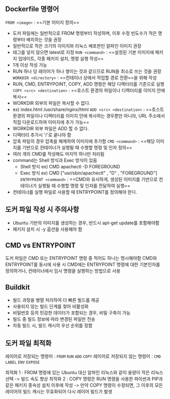 ## Dockerfile 명령어
`FROM <image>` : ==기본 이미지 정의==
- 도커 파일에는 일반적으로 FROM 명령부터 작성하며, 이후 수정 빈도수가 적은 명령부터 배치하는 것을 권장
- 일반적으로 작은 크기의 이미지와 리눅스 배포판인 알파인 이미지 권장
- 태그를 넣지 않으면 latest로 지정
`RUN <command>` : ==설정된 기본 이미지에 패키지 업데이트, 각종 패키지 설치, 명령 실행 작성==
- 1개 이상 작성 가능
- RUN 하나 당 레이어가 하나 쌓이는 것과 같으므로 RUN을 최소로 쓰는 것을 권장
`WORKDIR <directory>` : ==컨테이너 상에서 작업할 경로 전환==을 위해 작성
- RUN, CMD, ENTRYPOINT, COPY, ADD 명령은 해당 디렉터리를 기준으로 실행
`COPY <src> <destination>` : ==호스트 환경의 파일이나 디렉터리를 이미지 안에 복사==
- WORKDIR 외부의 파일은 복사할 수 없다.
- ex) index.html /usr/share/nginx/html
`ADD <src> <destination>` : ==호스트 환경의 파일이나 디렉터리를 이미지 안에 복사하는 경우뿐만 아니라, URL 주소에서 직접 다운로드하여 이미지에 추가 가능==
- WORKDIR 외부 파일은 ADD 할 수 없다.
- 디렉터리 추가시 '/'로 끝나야 함
- 압축 파일의 경우 압축을 해제하여 이미지에 추가함
`CMD <command>` : ==해당 이미지를 기반으로 컨테이너가 실행될 때 수행할 명령 및 인자 정의==
- 여러 개의 CMD를 작성해도 마지막 하나만 처리됨
- command는 Shell 방식과 Exec 방식이 있음
	- Shell 방식 ex) CMD apachectl -D FOREGROUND
	- Exec 방식 ex) CMD \["usr/sbin/apachectl" , "D" , "FOREGROUND"]
`ENTRYPOINT <command>` : ==CMD와 유사하게, 생성된 이미지를 기반으로 컨테이너가 실행될 때 수행할 명령 및 인자를 전달하여 실행==
- 컨테이너를 실행 파일로 사용할 때 ENTRYPOINT를 정의해야 한다.

## 도커 파일 작성 시 주의사항
- Ubuntu 기반의 이미지를 생성하는 경우, 반드시 apt-get update를 포함해야함
- 패키지 설치 시 -y 옵션을 사용해야 함


## CMD vs ENTRYPOINT
도커 파일은 CMD 또는 ENTRYPOINT 명령 중 적어도 하나는 명시해야함
CMD와 ENTRYPOINT를 동시에 사용 시 CMD에는 ENTRYPOINT 명령에 대한 기본인자를 정의하거나, 컨테이너에서 임시 명령을 실행하는 방법으로 사용

## Buildkit
- 빌드 과정을 병렬 처리하여 더 빠른 빌드를 제공
- 사용되지 않는 빌드 단계를 찾아 비활성화
- 비밀번호 등의 민감한 데이터가 포함되는 경우, 비밀 구축이 가능
- 빌드 중 빌드 정보에 따라 변경된 파일만 전송
- 자동 빌드 시, 빌드 캐시의 우선 순위를 정함

## 도커 파일 최적화
레이어로 저장되는 명령어 : `FROM` `RUN` `ADD` `COPY`
레이어로 저장되지 않는 명령어 : `CMD` `LABEL` `ENV` `EXPOSE`

최적화 1 : FROM 명령에 있는 Ubuntu 대신 알파인 리눅스와 같이 용량이 작은 리눅스 선택 -> 빌드 속도 향상
최적화 2 : COPY 명령은 RUN 명령을 사용한 파이썬과 PIP과 같은 패키지 종속성 설치 이후에 작성 
-> 만약 COPY 명령이 수정되면, 그 이후의 모든 레이어의 빌드 캐시는 무효화되어 다시 레이어 빌드가 발생
